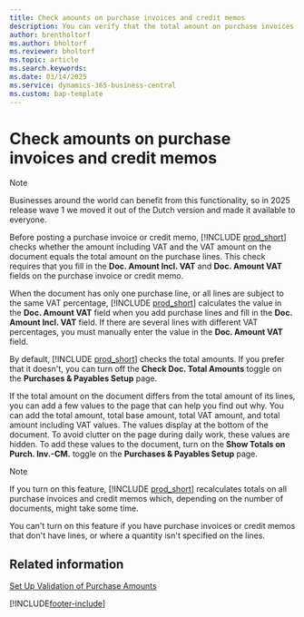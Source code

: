 ```yaml
---
title: Check amounts on purchase invoices and credit memos
description: You can verify that the total amount on purchase invoices and credit memos equals the total amounts, including VAT, on the lines.
author: brentholtorf
ms.author: bholtorf
ms.reviewer: bholtorf
ms.topic: article
ms.search.keywords:
ms.date: 03/14/2025
ms.service: dynamics-365-business-central
ms.custom: bap-template
---
```


# Check amounts on purchase invoices and credit memos

> [!NOTE]
> Businesses around the world can benefit from this functionality, so in 2025 release wave 1 we moved it out of the Dutch version and made it available to everyone.

Before posting a purchase invoice or credit memo, [!INCLUDE [prod_short](includes/prod_short.md)] checks whether the amount including VAT and the VAT amount on the document equals the total amount on the purchase lines. This check requires that you fill in the **Doc. Amount Incl. VAT** and **Doc. Amount VAT** fields on the purchase invoice or credit memo.  

When the document has only one purchase line, or all lines are subject to the same VAT percentage, [!INCLUDE [prod_short](includes/prod_short.md)] calculates the value in the **Doc. Amount VAT** field when you add purchase lines and fill in the **Doc. Amount Incl. VAT** field. If there are several lines with different VAT percentages, you must manually enter the value in the **Doc. Amount VAT** field.  

By default, [!INCLUDE [prod_short](includes/prod_short.md)] checks the total amounts. If you prefer that it doesn't, you can turn off the **Check Doc. Total Amounts** toggle on the **Purchases & Payables Setup** page.  

If the total amount on the document differs from the total amount of its lines, you can add a few values to the page that can help you find out why. You can add the total amount, total base amount, total VAT amount, and total amount including VAT values. The values display at the bottom of the document. To avoid clutter on the page during daily work, these values are hidden. To add these values to the document, turn on the **Show Totals on Purch. Inv.-CM.** toggle on the **Purchases & Payables Setup** page.  

> [!NOTE]  
> If you turn on this feature, [!INCLUDE [prod_short](includes/prod_short.md)] recalculates totals on all purchase invoices and credit memos which, depending on the number of documents, might take some time.
>
> You can't turn on this feature if you have purchase invoices or credit memos that don't have lines, or where a quantity isn't specified on the lines.  

## Related information
  
[Set Up Validation of Purchase Amounts](how-to-set-up-validation-of-purchase-amounts.md)

[!INCLUDE[footer-include](includes/footer-banner.md)]
